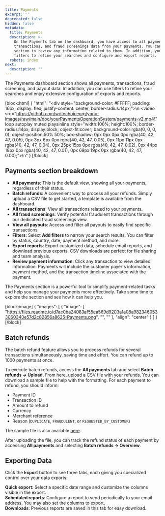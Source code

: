 ```yaml
---
title: Payments
excerpt: ''
deprecated: false
hidden: false
metadata:
  title: Payments
  description: >-
    On the Payments tab on the dashboard, you have access to all payments,
    transactions, and fraud screenings data from your payments. You can use this
    section to review any information related to them. In addition, you can use
    filters to refine your searches and configure and export reports.
  robots: index
next:
  description: ''
---
```

The Payments dashboard section shows all payments, transactions, fraud screening, and payout data. In addition, you can use filters to refine your searches and enjoy extensive configuration of exports and reports.

[block:html]
{
  "html": "<div style=\"background-color: #FFFFF; padding: 16px; display: flex; justify-content: center; border-radius:14px;\">\n  <video src=\"https://github.com/writechoiceorg/yuno-images/raw/main/doc/yourPaymentsOperationSystem/payments-v2.mp4\" loop autoplay muted playsinline style=\"width:100%; height:100%; border-radius:14px; display:block; object-fit:cover; background-color:rgba(0, 0, 0, 0); object-position:50% 50%; box-shadow: 0px 0px 0px 0px rgba(40, 42, 47, 0.05), 0px 3px 6px 0px rgba(40, 42, 47, 0.05), 0px 11px 11px 0px rgba(40, 42, 47, 0.04), 0px 25px 15px 0px rgba(40, 42, 47, 0.02), 0px 44px 18px 0px rgba(40, 42, 47, 0.01), 0px 69px 19px 0px rgba(40, 42, 47, 0.00);\"></video>\n</div>"
}
[/block]


## Payments section breakdown

- **All payments**: This is the default view, showing all your payments, regardless of their status.
- **Batch refunds**: A convenient way to process all your refunds. Simply upload a CSV file to get started, a template is available from the dashboard.
- **All transactions**: View all transactions related to your payments.
- **All fraud screenings**: Verify potential fraudulent transactions through our dedicated fraud screenings view.
- **View all payouts**: Access and filter all payouts to easily find specific transactions.
- **Filters**: Select **Add filters** to narrow your search results. You can filter by status, country, date, payment method, and more.
- **Export reports**: Export customized data, schedule email reports, and download previous exports. CSV downloads are perfect for file sharing and team analysis.
- **Review payment information**: Click any transaction to view detailed information. Payments will include the customer payer's information, payment method, and the transaction timeline associated with the payment.

The Payments section is a powerful tool to simplify payment-related tasks and help you manage your payments more effectively. Take some time to explore the section and see how it can help you.

[block:image]
{
  "images": [
    {
      "image": [
        "https://files.readme.io/d7ac0ba24083af55ea569d9203a1a08a9823460533060340e57d2c82856a8625-Payments.png",
        "",
        ""
      ],
      "align": "center"
    }
  ]
}
[/block]


## Batch refunds

The batch refund feature allows you to process refunds for several transactions simultaneously, saving time and effort. You can refund up to 1000 payments at once.

 To execute batch refunds, access the **All payments** tab and select **Batch refunds → Upload**. From here, upload a CSV file with your refunds. You can download a sample file to help with the formatting. For each payment to refund, you should inform:

- Payment ID
- Transaction ID
- Amount to refund
- Currency
- Merchant reference
- Reason (`DUPLICATE`, `FRAUDULENT`, or `REQUESTED_BY_CUSTOMER`)

The sample file is also available [here](https://dashboard-assets.y.uno/samples-files/Batch_refunds_sample_file.xlsx).

After uploading the file, you can track the refund status of each payment by accessing **All payments** and selecting **Batch refunds → Overview**.

## Exporting Data

Click the **Export** button to see three tabs, each giving you specialized control over your data exports:

**Quick export**: Select a specific date range and customize the columns visible in the export.  
**Scheduled reports**: Configure a report to send periodically to your email address. You may also set the columns to export.  
**Downloads**: Previous reports are saved in this tab for easy download.